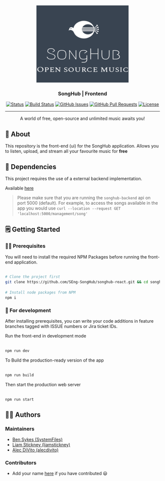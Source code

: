<p align="center">
  <a href="" rel="noopener">
 <img width=300px height=250px src="/doc/assets/logo.png" alt="Songhub Logo"></a>
</p>

<h3 align="center">SongHub | Frontend</h3>

<div align="center">

[![Status](https://img.shields.io/badge/status-active-success.svg)](https://songhub.atlassian.net)
[![Build Status](https://github.com/SEng-SongHub/songhub-react/workflows/Lint/badge.svg)](https://github.com/SEng-SongHub/songhub-react/actions?query=workflow%3ALint)
[![GitHub Issues](https://img.shields.io/github/issues/SEng-SongHub/songhub-react.svg)](https://github.com/SEng-SongHub/songhub-react/issues)
[![GitHub Pull Requests](https://img.shields.io/github/issues-pr/SEng-SongHub/songhub-react.svg)](https://github.com/SEng-SongHub/songhub-react/pulls)
[![License](https://img.shields.io/badge/license-Apache2.0-blue.svg)](/LICENSE)

</div>

---

<p align="center"> A world of free, open-source and unlimited music awaits you!
    <br> 
</p>

## 🧐 About <a name = "about"></a>

This repository is the front-end (ui) for the SongHub application. Allows you to listen, upload, and stream all your favourite music for **free**

## 🚨 Dependencies

This project requires the use of a external backend implementation.

Available [here](https://github.com/SEng-SongHub/songhub-backend)

> Please make sure that you are running the `songhub-backend` api on port 5000 (default). For example, to access the songs available in the app you would use `curl --location --request GET 'localhost:5000/management/song' `

## 🗒 Getting Started

### 👷‍♂️ Prerequisites

You will need to install the required NPM Packages before running the front-end application.

```bash

# Clone the project first
git clone https://github.com/SEng-SongHub/songhub-react.git && cd songhub-react/

# Install node packages from NPM
npm i

```

### 🔧 For development

After installing prerequisites, you can write your code additions in feature branches tagged with ISSUE numbers or Jira ticket IDs.

Run the front-end in development mode

```bash

npm run dev

```

To Build the production-ready version of the app

``` bash

npm run build

```

Then start the production web server

```bash

npm run start

```

## 👷‍♂️ Authors <a name = "authors" >

### Maintainers

- [Ben Sykes (SystemFiles)](https://sykesdev.ca/)
- [Liam Stickney (liamstickney)](https://github.com/)
- [Alec DiVito (alecdivito)](https://github.com/)

### Contributors

- Add your name [here](/CONTRIBUTORS.md) if you have contributed 😃
